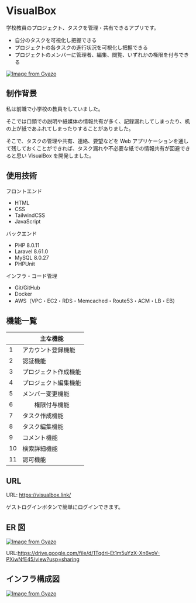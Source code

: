 # VisualBox

学校教員のプロジェクト、タスクを管理・共有できるアプリです。

-   自分のタスクを可視化し把握できる
-   プロジェクトの各タスクの進行状況を可視化し把握できる
-   プロジェクトのメンバーに管理者、編集、閲覧、いずれかの権限を付与できる

[![Image from Gyazo](https://i.gyazo.com/5cb35cbfec5b3012f6d385f7b9cbf755.png)](https://gyazo.com/5cb35cbfec5b3012f6d385f7b9cbf755)

## 制作背景

私は前職で小学校の教員をしていました。

そこでは口頭での説明や紙媒体の情報共有が多く、記録漏れしてしまったり、机の上が紙であふれてしまったりすることがありました。

そこで、タスクの管理や共有、連絡、要望などを Web アプリケーションを通して残しておくことができれば、タスク漏れや不必要な紙での情報共有が回避できると思い VisualBox を開発しました。

## 使用技術

フロントエンド

-   HTML
-   CSS
-   TailwindCSS
-   JavaScript

バックエンド

-   PHP 8.0.11
-   Laravel 8.61.0
-   MySQL 8.0.27
-   PHPUnit

インフラ・コード管理

-   Git/GitHub
-   Docker
-   AWS（VPC・EC2・RDS・Memcached・Route53・ACM・LB・EB）

## 機能一覧

|     | 主な機能             |
| --- | -------------------- |
| 1   | アカウント登録機能   |
| 2   | 認証機能             |
| 3   | プロジェクト作成機能 |
| 4   | プロジェクト編集機能 |
| 5   | メンバー変更機能     |
| 6   |　　権限付与機能     |
| 7   | タスク作成機能       |
| 8   | タスク編集機能       |
| 9   | コメント機能         |
| 10   | 検索詳細機能         |
| 11  | 認可機能             |

## URL

URL: https://visualbox.link/

ゲストログインボタンで簡単にログインできます。

## ER 図

[![Image from Gyazo](https://i.gyazo.com/a567bd8fe5e83106137049ee801b5e61.png)](https://gyazo.com/a567bd8fe5e83106137049ee801b5e61)

URL:https://drive.google.com/file/d/1Tqdri-Et1m5uYzX-Xn6voV-PXiwNfE45/view?usp=sharing

## インフラ構成図

[![Image from Gyazo](https://i.gyazo.com/66db460cc11bff75eb4c1b6433e53e68.png)](https://gyazo.com/66db460cc11bff75eb4c1b6433e53e68)
